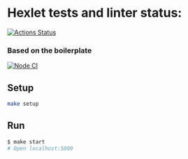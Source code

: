 # Hexlet tests and linter status:
[![Actions Status](https://github.com/vladislav1923/backend-project-6/actions/workflows/hexlet-check.yml/badge.svg)](https://github.com/vladislav1923/backend-project-6/actions)

### Based on the boilerplate

[![Node CI](https://github.com/hexlet-boilerplates/fastify-nodejs-application/workflows/Node%20CI/badge.svg)](https://github.com/hexlet-boilerplates/fastify-nodejs-application/actions)

## Setup

```bash
make setup
```

## Run

```bash
$ make start
# Open localhost:5000
```
